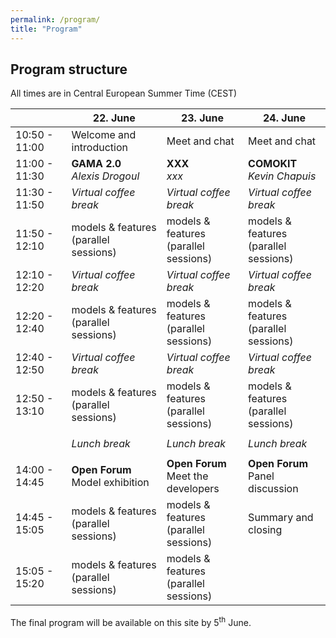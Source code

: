 ```yaml
---
permalink: /program/
title: "Program"
---
```


## Program structure

All times are in Central European Summer Time (CEST)

|  | 22. June | 23. June | 24. June |
|--------------------------|----------------------|--------------------------|----------------------|
|10:50 - 11:00 | Welcome and introduction | Meet and chat | Meet and chat |
|11:00 - 11:30| **GAMA 2.0** <br /> *Alexis Drogoul* | **XXX** <br /> *xxx* | **COMOKIT** <br /> *Kevin Chapuis* |
|11:30 - 11:50 | *Virtual coffee break* | *Virtual coffee break* | *Virtual coffee break* |
|11:50 - 12:10 | models & features <br /> (parallel sessions) | models & features <br /> (parallel sessions) | models & features <br /> (parallel sessions) |
|12:10 - 12:20 | *Virtual coffee break* | *Virtual coffee break* | *Virtual coffee break* |
|12:20 - 12:40 | models & features <br /> (parallel sessions) | models & features <br /> (parallel sessions) | models & features <br /> (parallel sessions) |
|12:40 - 12:50 | *Virtual coffee break* | *Virtual coffee break* | *Virtual coffee break* |
|12:50 - 13:10 | models & features <br /> (parallel sessions) | models & features <br /> (parallel sessions) | models & features <br /> (parallel sessions) |
|  |  |  |  |
|  | *Lunch break* | *Lunch break* | *Lunch break* |
|  |  |  |  |
|14:00 - 14:45 | **Open Forum** <br /> Model exhibition | **Open Forum** <br /> Meet the developers | **Open Forum** <br /> Panel discussion |
|14:45 - 15:05 | models & features <br /> (parallel sessions) | models & features <br /> (parallel sessions) | Summary and closing |
|15:05 - 15:20 | models & features <br /> (parallel sessions) | models & features <br /> (parallel sessions) |  |

The final program will be available on this site by 5<sup>th</sup> June.


